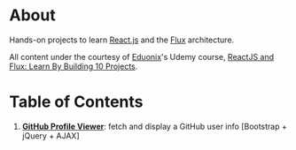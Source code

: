# About

Hands-on projects to learn [React.js](https://facebook.github.io/react/) and the [Flux](https://facebook.github.io/flux/docs/overview.html) architecture.

All content under the courtesy of [Eduonix](https://www.eduonix.com/)'s Udemy course, [ReactJS and Flux: Learn By Building 10 Projects](https://www.udemy.com/reactjs-and-flux-learn-by-building-10-projects/).

# Table of Contents

1. [**GitHub Profile Viewer**](https://github.com/eddowh/react-github-profile-viewer/tree/master): fetch and display a GitHub user info [Bootstrap + jQuery + AJAX]
